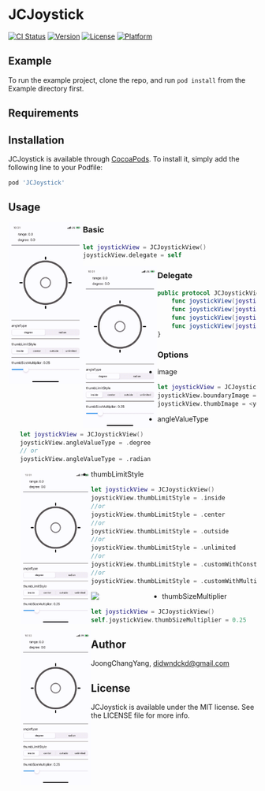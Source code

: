 # JCJoystick

[![CI Status](https://img.shields.io/travis/JoongChangYang/JCJoystick.svg?style=flat)](https://travis-ci.org/JoongChangYang/JCJoystick)
[![Version](https://img.shields.io/cocoapods/v/JCJoystick.svg?style=flat)](https://cocoapods.org/pods/JCJoystick)
[![License](https://img.shields.io/cocoapods/l/JCJoystick.svg?style=flat)](https://cocoapods.org/pods/JCJoystick)
[![Platform](https://img.shields.io/cocoapods/p/JCJoystick.svg?style=flat)](https://cocoapods.org/pods/JCJoystick)

## Example

To run the example project, clone the repo, and run `pod install` from the Example directory first.

## Requirements

## Installation

JCJoystick is available through [CocoaPods](https://cocoapods.org). To install
it, simply add the following line to your Podfile:

```ruby
pod 'JCJoystick'
```

## Usage

<img src="assets/JCJoystick_basic.gif" align = "left" width = 30%/>

### Basic

``` swift
let joystickView = JCJoystickView()
joystickView.delegate = self
```

<img src="assets/JCJoystick_basic.gif" style="float: left; width:30%;"/>

### Delegate

``` swift
public protocol JCJoystickViewDelegate: AnyObject {
    func joystickView(joystickView: JCJoystickView, shouldDrag value: JCJoystickValue) -> Bool
    func joystickView(joystickView: JCJoystickView, beganDrag value: JCJoystickValue)
    func joystickView(joystickView: JCJoystickView, didDrag value: JCJoystickValue)
    func joystickView(joystickView: JCJoystickView, didEndDrag value: JCJoystickValue)
}
```

### Options

- image

  ``` swift
  let joystickView = JCJoystickView()
  joystickView.boundaryImage = <yourImage>
  joystickView.thumbImage = <yourImage>
  ```

- angleValueType

  ``` swift
  let joystickView = JCJoystickView()
  joystickView.angleValueType = .degree
  // or
  joystickView.angleValueType = .radian
  ```

  <img src="assets/JCJoystick_angleType.gif" style="float: left; width:30%;"/>

- thumbLimitStyle

  ``` swift
  let joystickView = JCJoystickView()
  joystickView.thumbLimitStyle = .inside
  //or
  joystickView.thumbLimitStyle = .center
  //or
  joystickView.thumbLimitStyle = .outside
  //or
  joystickView.thumbLimitStyle = .unlimited
  //or
  joystickView.thumbLimitStyle = .customWithConstant(constant: 20)
  //or
  joystickView.thumbLimitStyle = .customWithMultiplier(multiplier: 1.5)
  ```

  <img src="assets/JCJoystick_thumbLimitStyle.gif" style="float: left; width:30%;"/>

- thumbSizeMultiplier

  ``` swift
  let joystickView = JCJoystickView()
  self.joystickView.thumbSizeMultiplier = 0.25
  ```
  
  <img src="assets/JCJoystick_thumbSizeMultiplier.gif" style="float: left; width:30%;"/>

## Author

JoongChangYang, didwndckd@gmail.com

## License

JCJoystick is available under the MIT license. See the LICENSE file for more info.
